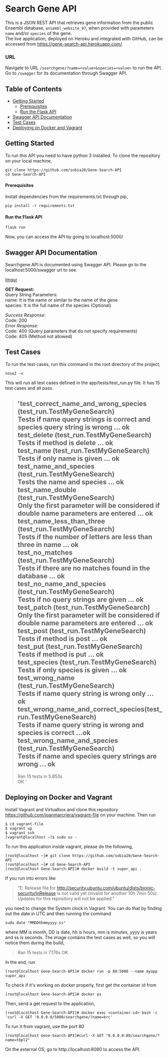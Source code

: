 # Search Gene API

This is a JSON REST API that retrieves gene information from the public Ensembl database, `ensembl_website_97`, when provided with parameters `name` and/or `species` of the gene.
<br>The live application, deployed on Heroku and integrated with GitHub, can be accessed from https://gene-search-api.herokuapp.com/.

### URL
Navigate to URL `/searchgene/?name=<value>&species=<value>` to run the API. Go to `/swagger` for its documentation through Swagger API.

## Table of Contents
* [Getting Started](#getting-started)
   * [Prerequisites](#prerequisites)
   * [Run the Flask API](#run-the-flask-api)
* [Swagger API Documentation](#swagger-api-documentation)
* [Test Cases](#test-cases)
* [Deploying on Docker and Vagrant](#deploying-on-docker-and-vagrant)

## Getting Started
To run this API you need to have python 3 installed.
To clone the repository on your local machine,
```
git clone https://github.com/sobia20/Gene-Search-API
cd Gene-Search-API
```

#### Prerequisites

Install dependencies from the requirements.txt through pip,
```
pip install -r requirements.txt
```

#### Run the Flask API
```
flask run
```
Now, you can access the API by going to localhost:5000/

## Swagger API Documentation
Searchgene API is documented using Swagger API. Please go to the localhost:5000/swagger url to see.

[Imgur](https://i.imgur.com/zpydFm9.png)

**GET Request:**<br>
 Query String Parameters: <br>
 name: It is the name or similar to the name of the gene <br>
 species: It is the full name of the species (Optional)

*Success Response:*<br>
Code: 200 <br>
*Error Response:*<br>
Code: 400 (Query parameters that do not specify requirements) <br>
Code: 405 (Method not allowed)

## Test Cases

To run the test cases, run this command in the root directory of the project,
```
nose2 -v
```
This will run all test cases defined in the app/tests/test_run.py file. It has 15 test cases and all pass. 
>'test_correct_name_and_wrong_species (test_run.TestMyGeneSearch)<br>
Tests if name query strings is correct and species query string is wrong ... ok  <br>
>test_delete (test_run.TestMyGeneSearch)<br>
Tests if method is delete ... ok      <br>
test_name (test_run.TestMyGeneSearch) <br>
Tests if only name is given ... ok    <br>
test_name_and_species (test_run.TestMyGeneSearch)<br>
Tests the name and species ... ok    <br>
test_name_double (test_run.TestMyGeneSearch) <br>
Only the first parameter will be considered if double name parameters are entered ... ok<br>
test_name_less_than_three (test_run.TestMyGeneSearch)  <br> 
Tests if the number of letters are less than three in name ... ok     <br>
test_no_matches (test_run.TestMyGeneSearch)  <br>
Tests if there are no matches found in the database ... ok     <br>
test_no_name_and_species (test_run.TestMyGeneSearch)    <br>
Tests if no query strings are given ... ok   <br>
test_patch (test_run.TestMyGeneSearch)<br>
Only the first parameter will be considered if double name parameters are entered ... ok<br>
test_post (test_run.TestMyGeneSearch) <br>
Tests if method is post ... ok <br>
test_put (test_run.TestMyGeneSearch)  <br>
Tests if method is put ... ok  <br>
test_species (test_run.TestMyGeneSearch)     <br>
Tests if only species is given ... ok <br>
test_wrong_name (test_run.TestMyGeneSearch)  <br>
Tests if name query string is wrong only ... ok  <br>
test_wrong_name_and_correct_species(test_run.TestMyGeneSearch)<br>
Tests if name query string is wrong and species is correct ...ok <br>
test_wrong_name_and_species (test_run.TestMyGeneSearch) <br>
Tests if name and species query strings are wrong ... ok  <br>
> ----------------------------------------------------------------------
>Ran 15 tests in 5.853s    <br>
>OK '

## Deploying on Docker and Vagrant

Install Vagrant and Virtualbox and clone this repository https://github.com/joanmarcriera/vagrant-file on your machine.
Then run
```
$ cd vagrant-file
$ vagrant up
$ vagrant ssh
[vagrant@localhost ~]$ sudo su -
```
To run this application inside vagrant, please do the following,
```
[root@localhost ~]# git clone https://github.com/sobia20/Gene-Search-API
[root@localhost ~]# cd Gene-Search-API
[root@localhost Gene-Search-API]# docker build -t super_api .
```
If you run into errors like
 >"E: Release file for http://security.ubuntu.com/ubuntu/dists/bionic-security/InRelease is not valid yet (invalid for another 10h 7min 50s). Updates for this repository will not be applied."
 
you need to change the System clock in Vagrant. You can do that by finding out the date in UTC and then running the command
```
sudo date "MMDDhhmmyyyy.ss"
```
where MM is month, DD is date, hh is hours, mm is minutes, yyyy is years and ss is seconds.
The image contains the test cases as well, so you will notice them during the build, 
>Ran 15 tests in 7.176s
OK

In the end, run
```
[root@localhost Gene-Search-API]# docker run -p 80:5000 --name myapp super_api
```
 To check if it's working on docker properly, first get the container id from 
```
[root@localhost Gene-Search-API]# docker ps
```
Then, send a get request to the application,
```
[root@localhost Gene-Search-API]# docker exec <container-id> bash -c 'curl -X GET '0.0.0.0/5000/searchgene/?name=brc'
```
To run it from vagrant, use the port 80
```
[root@localhost Gene-Search-API]#curl -X GET "0.0.0.0:80/searchgene/?name=tbpl2"
```
On the external OS, go to http://localhost:8080 to access the API. 


 
